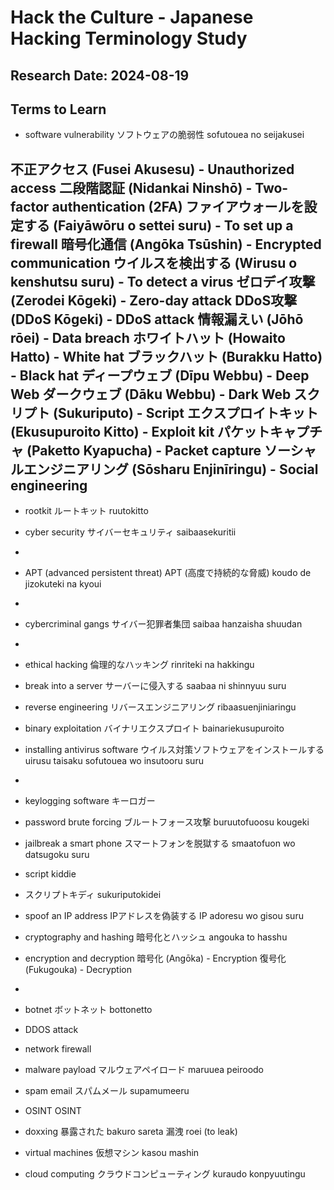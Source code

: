 # Hack the Culture - Japanese Hacking Terminology Study
## Research Date: 2024-08-19
## Terms to Learn
- software vulnerability
ソフトウェアの脆弱性 sofutouea no seijakusei

不正アクセス (Fusei Akusesu) - Unauthorized access
二段階認証 (Nidankai Ninshō) - Two-factor authentication (2FA)
ファイアウォールを設定する (Faiyāwōru o settei suru) - To set up a firewall
暗号化通信 (Angōka Tsūshin) - Encrypted communication
ウイルスを検出する (Wirusu o kenshutsu suru) - To detect a virus
ゼロデイ攻撃 (Zerodei Kōgeki) - Zero-day attack
DDoS攻撃 (DDoS Kōgeki) - DDoS attack
情報漏えい (Jōhō rōei) - Data breach
ホワイトハット (Howaito Hatto) - White hat
ブラックハット (Burakku Hatto) - Black hat
ディープウェブ (Dīpu Webbu) - Deep Web
ダークウェブ (Dāku Webbu) - Dark Web
スクリプト (Sukuriputo) - Script
エクスプロイトキット (Ekusupuroito Kitto) - Exploit kit
パケットキャプチャ (Paketto Kyapucha) - Packet capture
ソーシャルエンジニアリング (Sōsharu Enjinīringu) - Social engineering
- 
- rootkit 
ルートキット ruutokitto

- cyber security
サイバーセキュリティ saibaasekuritii

- 
- APT (advanced persistent threat)
APT (高度で持続的な脅威) koudo de jizokuteki na kyoui
- 
- cybercriminal gangs
サイバー犯罪者集団 saibaa hanzaisha shuudan
- 
- ethical hacking
倫理的なハッキング rinriteki na hakkingu

- break into a server
サーバーに侵入する saabaa ni shinnyuu suru

- reverse engineering
リバースエンジニアリング ribaasuenjiniaringu

- binary exploitation
バイナリエクスプロイト bainariekusupuroito

- installing antivirus software
ウイルス対策ソフトウェアをインストールする uirusu taisaku sofutouea wo insutooru suru

- 
- keylogging software
キーロガー

- password brute forcing
ブルートフォース攻撃 buruutofuoosu kougeki

- jailbreak a smart phone
スマートフォンを脱獄する smaatofuon wo datsugoku suru

- script kiddie
- スクリプトキディ  sukuriputokidei


- spoof an IP address
IPアドレスを偽装する IP adoresu wo gisou suru

- cryptography and hashing
暗号化とハッシュ angouka to hasshu

- encryption and decryption
暗号化 (Angōka) - Encryption
復号化 (Fukugouka) - Decryption
- 
- botnet
ボットネット bottonetto
  
- DDOS attack
- network firewall
- malware payload
マルウェアペイロード maruuea peiroodo

- spam email
スパムメール supamumeeru
 
- OSINT
OSINT
- doxxing
暴露された bakuro sareta
漏洩 roei (to leak)
- virtual machines
 仮想マシン kasou mashin
- cloud computing
クラウドコンピューティング kuraudo konpyuutingu


